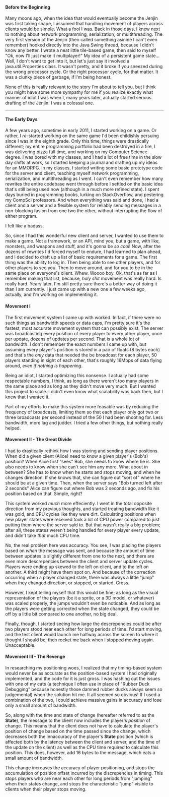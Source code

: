 #### Before the Beginning
Many moons ago, when the idea that would eventually become the Jenjin was first taking shape, I assumed that handling movement of players across clients would be simple.  What a fool I was.  Back in those days, I knew next to nothing about network programming, serialization, or multithreading.  The very first version of the Jenjin (then called something asinine I can't even remember) hooked directly into the Java Swing thread, because I didn't know any better.  I wrote a neat little tile-based game, then said to myself "Ok, now I'll just make it multiplayer!"  My idea of a persistent game state... Well, I don't want to get into it, but let's just say it involved a java.util.Properties class.  It wasn't pretty, and it broke if you sneezed during the wrong processor cycle.  Or the right processor cycle, for that matter.  It was a clunky piece of garbage, if I'm being honest.

None of this is really relevant to the story I'm about to tell you, but I think you might have some more sympathy for me if you realize exactly what manner of idiot I was when I, many years later, actually started serious drafting of the Jenjin.  I was a colossal one.

- - - 

#### The Early Days
A few years ago, sometime in early 2011, I started working on a game.  Or rather, I *re*-started working on the same game I'd been childishly persuing since I was in the eighth grade.  Only this time, things were drastically different; my entire programming portfolio had been destroyed in a fire, I was delivering pizza full time, and working on my Computer Science degree.  I was bored with my classes, and I had a lot of free time in the slow day shifts at work, so I started keeping a journal and drafting up my ideas for an MMORPG.  In my classes, I started writing some basic prototype code for the server and client, teaching myself network programming, serialization, and multithreading as I went.  I can't even remember how many rewrites the entire codebase went through before I settled on the basic idea that's still being used now (although in a much more refined state).  I spent days buried in programming books, lurking on StackOverflow, and pestering my CompSci professors.  And when everything was said and done, I had a client and a server and a flexible system for reliably sending messages in a non-blocking fasion from one two the other, without interrupting the flow of either program.

I felt like a badass.

So, since I had this wonderful new client and server, I wanted to use them to make a game.  Not a framework, or an API, mind you, but a game, with like, monsters, and weapons and stuff, and it's gonna be *so cool*!  Now, after the dozens of rewrites I'd forced myself to endure, I had learned to plan ahead, and I decided to draft up a list of basic requirements for a game.  The first thing was the ability to log in.  Then being able to see other players, and for other players to see you.  Then to move around, and for you to be in the same place on everyone's client.  Whew.  Woooo boy.  Ok, that's as far as I remember making that list, because, *holy shit* movement was really hard.  Is really hard.  Years later, I'm still pretty sure there's a better way of doing it than I am currently.  I just came up with a new one a few weeks ago, actually, and I'm working on implementing it.

#### Movement I
The first movement system I came up with worked.  In fact, if there were no such things as bandwidth speeds or data caps, I'm pretty sure it's the fastest, most accurate movement system that can possibly exist.  The server was broadcasting every position of every player to every other player, once per update, dozens of updates per second.  That is a whole lot of bandwidth.  I don't remember the exact numbers I came up with, but assuming every player's position is stored in a pair of floats (8 bytes each) and that's the *only* data that needed the be broadcast for each player, 50 players standing in sight of each other, that's roughly 16Mbps of data flying around, *even if nothing is happening*.

Being an idiot, I started optimizing this nonsense.  I actually had some respectable numbers, I think, as long as there weren't too many players in the same place and as long as they didn't move very much.  But I wanted this project to scale.  I didn't even know what scalability was back then, but I knew that I wanted it.

Part of my efforts to make this system more feasable was by reducing the frequency of broadcasts, limiting them so that each player only got two or three broadcasts per second instead of the 50 I had been shooting for.  Less bandwidth, more lag and judder.  I tried a few other things, but nothing really helped.

#### Movement II - The Great Divide
I had to drastically rethink how I was storing and sending player positions.  When did a given client (Alice) need to know a given player's (Bob's) position?  When Alice first "sees" Bob, she needs to know where he is.  She also needs to know when she can't see him any more.  What about in between?  She has to know when he starts and stops moving, and when he changes direction.  If she knows that, she can figure out "sort of" where he should be at a given time.  Then, when the server says "Bob turned left after 2 seconds" Alice can figure out where Bob was 2 seconds ago, and fix his position based on that.  Simple, right?

This system worked *much* more effeciently.  I went in the total opposite direction from my previous thoughts, and started treating bandwidth like it was gold, and CPU cycles like they were dirt.  Calculating positions when new player states were received took a lot of CPU power compared to just putting them where the server said to.  But that wasn't really a big problem; after all, these states weren't being handled for every player every update, and didn't take *that* much CPU time.  

No, the real problem here was accuracy.  You see, I was placing the players based on *when* the message was sent, and because the amount of time between updates is slightly different from one to the next, and there are even more descrepencies between the client and server update cycles.  Players were ending up skewed to the left on client, and to the left on another.  A third might have them spot on.  And because of the correction occurring when a player changed state, there was always a little "jump" when they changed direction, or stopped, or started.  Gross.

However, I kept telling myself that this would be fine; as long as the visual representation of the players (be it a sprite, or a 3D model, or whatever) was scaled properly, the jumps wouldn't even be noticable.  And as long as the players were getting corrected when the state changed, they could be off by a little bit compared to one another, no big deal.  

Finally, though, I started seeing how large the descrepencies could be after two players stood near each other for long periods of time.  I'd start moving, and the test client would launch me halfway across the screen to where it thought I should be, then rocket me back when I stopped moving again.  Unacceptable.

#### Movement III - The Revenge
In researching my positioning woes, I realized that my timing-based system would never be as accurate as the position-based system I had originally implemented, and the code for it is just gross.  I was hashing out the issues with one of my cats (a technique I often use in place of "Rubber Duck Debugging" because honestly those damned rubber ducks always seem so judgemental) when the solution hit me.  It all seemed so obvious!  If I used a combination of the two, I could achieve massive gains in accuracy and lose only a small amount of bandwidth.

So, along with the time and state of change (hereafter referred to as the **State**), the message to the client now includes the player's *position* of change.  This means that the client does not have to calculate the player's position of change based on the time passed since the change, which decreases both the innaccuracy of the player's **State** position (which is affected both by the latency between the client and server, and the time of the update on the client) as well as the CPU time required to calculate this position.  This does, however, add 16 bytes to the message, which eats a small amount of bandwidth.

This change increases the accuracy of player positioning, and stops the accumulation of position offset incurred by the discrepencies in timing.  This stops players who are near each other for long periods from "jumping" when their states change, and stops the characteristic "jump" visible to clients when their player stops moving.
